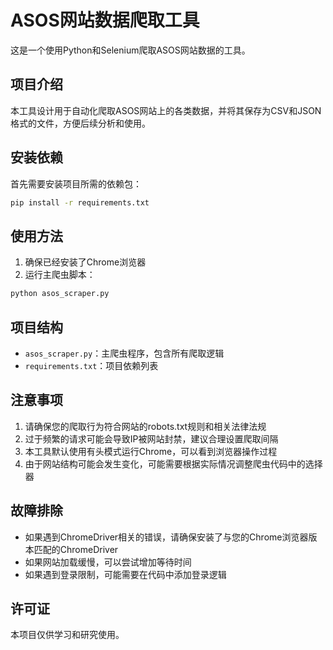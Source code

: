 # ASOS网站数据爬取工具

这是一个使用Python和Selenium爬取ASOS网站数据的工具。

## 项目介绍

本工具设计用于自动化爬取ASOS网站上的各类数据，并将其保存为CSV和JSON格式的文件，方便后续分析和使用。

## 安装依赖

首先需要安装项目所需的依赖包：

```bash
pip install -r requirements.txt
```

## 使用方法

1. 确保已经安装了Chrome浏览器
2. 运行主爬虫脚本：

```bash
python asos_scraper.py
```

## 项目结构

- `asos_scraper.py`：主爬虫程序，包含所有爬取逻辑
- `requirements.txt`：项目依赖列表

## 注意事项

1. 请确保您的爬取行为符合网站的robots.txt规则和相关法律法规
2. 过于频繁的请求可能会导致IP被网站封禁，建议合理设置爬取间隔
3. 本工具默认使用有头模式运行Chrome，可以看到浏览器操作过程
4. 由于网站结构可能会发生变化，可能需要根据实际情况调整爬虫代码中的选择器

## 故障排除

- 如果遇到ChromeDriver相关的错误，请确保安装了与您的Chrome浏览器版本匹配的ChromeDriver
- 如果网站加载缓慢，可以尝试增加等待时间
- 如果遇到登录限制，可能需要在代码中添加登录逻辑

## 许可证

本项目仅供学习和研究使用。
